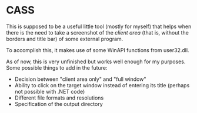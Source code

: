 # CASS

This is supposed to be a useful little tool (mostly for myself) that helps when
there is the need to take a screenshot of the *client area* (that is, without the borders and title bar)
of some external program.

To accomplish this, it makes use of some WinAPI functions from user32.dll.

As of now, this is very unfinished but works well enough for my purposes. Some possible things
to add in the future:

- Decision between "client area only" and "full window"
- Ability to click on the target window instead of entering its title (perhaps not possible with .NET code)
- Different file formats and resolutions
- Specification of the output directory
